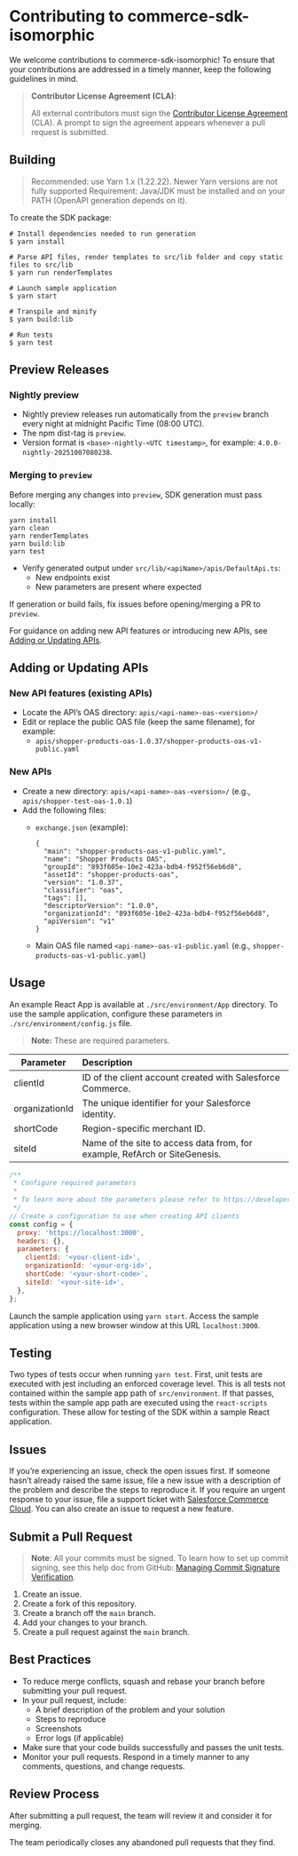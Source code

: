 # Contributing to commerce-sdk-isomorphic

We welcome contributions to commerce-sdk-isomorphic! To ensure that your contributions are addressed in a timely manner, keep the following guidelines in mind.

> **Contributor License Agreement (CLA)**:
>
> All external contributors must sign the [Contributor License Agreement](https://cla.salesforce.com/sign-cla) (CLA). A prompt to sign the agreement appears whenever a pull request is submitted.

## Building

> Recommended: use Yarn 1.x (1.22.22). Newer Yarn versions are not fully supported
> Requirement: Java/JDK must be installed and on your PATH (OpenAPI generation depends on it).

To create the SDK package:

```
# Install dependencies needed to run generation
$ yarn install

# Parse API files, render templates to src/lib folder and copy static files to src/lib
$ yarn run renderTemplates

# Launch sample application
$ yarn start

# Transpile and minify
$ yarn build:lib

# Run tests
$ yarn test
```

## Preview Releases

### Nightly preview

- Nightly preview releases run automatically from the `preview` branch every night at midnight Pacific Time (08:00 UTC).
- The npm dist-tag is `preview`.
- Version format is `<base>-nightly-<UTC timestamp>`, for example: `4.0.0-nightly-20251007080238`.

### Merging to `preview`

Before merging any changes into `preview`, SDK generation must pass locally:

```
yarn install
yarn clean
yarn renderTemplates
yarn build:lib
yarn test
```

- Verify generated output under `src/lib/<apiName>/apis/DefaultApi.ts`:
  - New endpoints exist
  - New parameters are present where expected

If generation or build fails, fix issues before opening/merging a PR to `preview`.

For guidance on adding new API features or introducing new APIs, see [Adding or Updating APIs](#adding-or-updating-apis).

## Adding or Updating APIs

### New API features (existing APIs)

- Locate the API’s OAS directory: `apis/<api-name>-oas-<version>/`
- Edit or replace the public OAS file (keep the same filename), for example:
  - `apis/shopper-products-oas-1.0.37/shopper-products-oas-v1-public.yaml`

### New APIs

- Create a new directory: `apis/<api-name>-oas-<version>/` (e.g., `apis/shopper-test-oas-1.0.1`)
- Add the following files:
  - `exchange.json` (example):

    ```
    {
      "main": "shopper-products-oas-v1-public.yaml",
      "name": "Shopper Products OAS",
      "groupId": "893f605e-10e2-423a-bdb4-f952f56eb6d8",
      "assetId": "shopper-products-oas",
      "version": "1.0.37",
      "classifier": "oas",
      "tags": [],
      "descriptorVersion": "1.0.0",
      "organizationId": "893f605e-10e2-423a-bdb4-f952f56eb6d8",
      "apiVersion": "v1"
    }
    ```

  - Main OAS file named `<api-name>-oas-v1-public.yaml` (e.g., `shopper-products-oas-v1-public.yaml`)



## Usage

An example React App is available at `./src/environment/App` directory. To use the sample application, configure these parameters in `./src/environment/config.js` file.

> **Note:** These are required parameters.

| Parameter      | Description                                                                |
| -------------- | :------------------------------------------------------------------------- |
| clientId       | ID of the client account created with Salesforce Commerce.                 |
| organizationId | The unique identifier for your Salesforce identity.                        |
| shortCode      | Region-specific merchant ID.                                               |
| siteId         | Name of the site to access data from, for example, RefArch or SiteGenesis. |

```javascript
/**
 * Configure required parameters
 *
 * To learn more about the parameters please refer to https://developer.salesforce.com/docs/commerce/commerce-api/guide/get-started.html
 */
// Create a configuration to use when creating API clients
const config = {
  proxy: 'https://localhost:3000',
  headers: {},
  parameters: {
    clientId: '<your-client-id>',
    organizationId: '<your-org-id>',
    shortCode: '<your-short-code>',
    siteId: '<your-site-id>',
  },
};
```

Launch the sample application using `yarn start`. Access the sample application using a new browser window at this URL `localhost:3000`.

## Testing

Two types of tests occur when running `yarn test`. First, unit tests are executed with jest including an enforced coverage level. This is all tests not contained within the sample app path of `src/environment`. If that passes, tests within the sample app path are executed using the `react-scripts` configuration. These allow for testing of the SDK within a sample React application.

## Issues

If you’re experiencing an issue, check the open issues first. If someone hasn’t already raised the same issue, file a new issue with a description of the problem and describe the steps to reproduce it. If you require an urgent response to your issue, file a support ticket with [Salesforce Commerce Cloud](https://help.salesforce.com/). You can also create an issue to request a new feature.

## Submit a Pull Request

> **Note**: All your commits must be signed. To learn how to set up commit signing, see this help doc from GitHub: [Managing Commit Signature Verification](https://docs.github.com/en/authentication/managing-commit-signature-verification).

1. Create an issue.
2. Create a fork of this repository.
3. Create a branch off the `main` branch.
4. Add your changes to your branch.
5. Create a pull request against the `main` branch.

## Best Practices

- To reduce merge conflicts, squash and rebase your branch before submitting your pull request.
- In your pull request, include:
  - A brief description of the problem and your solution
  - Steps to reproduce
  - Screenshots
  - Error logs (if applicable)
- Make sure that your code builds successfully and passes the unit tests.
- Monitor your pull requests. Respond in a timely manner to any comments, questions, and change requests.

## Review Process

After submitting a pull request, the team will review it and consider it for merging.

The team periodically closes any abandoned pull requests that they find.
